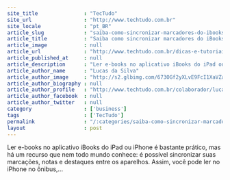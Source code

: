 ```yaml
---
site_title               : "TecTudo"
site_url                 : "http://www.techtudo.com.br"
site_locale              : "pt_BR"
article_slug             : "saiba-como-sincronizar-marcadores-do-ibooks-entre-iphone-e-ipad"
article_title            : "Saiba como sincronizar marcadores do iBooks entre iPhone e iPad"
article_image            : null
article_url              : "http://www.techtudo.com.br/dicas-e-tutoriais/noticia/2013/08/saiba-como-sincronizar-marcadores-do-ibooks-entre-iphone-e-ipad.html"
article_published_at     : null
article_description      : "Ler e-books no aplicativo iBooks do iPad ou iPhone é bastante prático, mas há um recurso que nem todo mundo conhece: é possível sincronizar suas marcações, notas e destaques entre os aparelhos. Assim, você pode ler no iPhone no ônibus,..."
article_author_name      : "Lucas da Silva"
article_author_image     : "http://s2.glbimg.com/673OGf2yXLvE9FcI1XaVZaCbbwA=/30x30/s2.glbimg.com/Ldyhc6U02izltg6eBbZY6gfag54=/0x0:140x140/75x75/s.glbimg.com/po/tt2/f/original/2013/04/16/lucas-da-silva.jpeg"
article_author_biography : null
article_author_profile   : "http://www.techtudo.com.br/colaborador/lucas-da-silva.html"
article_author_facebook  : null
article_author_twitter   : null
category                 : ['business']
tags                     : ['TecTudo']
permalink                : "/:categories/saiba-como-sincronizar-marcadores-do-ibooks-entre-iphone-e-ipad/"
layout                   : post
---
```


Ler e-books no aplicativo iBooks do iPad ou iPhone é bastante prático, mas há um recurso que nem todo mundo conhece: é possível sincronizar suas marcações, notas e destaques entre os aparelhos. Assim, você pode ler no iPhone no ônibus,...
